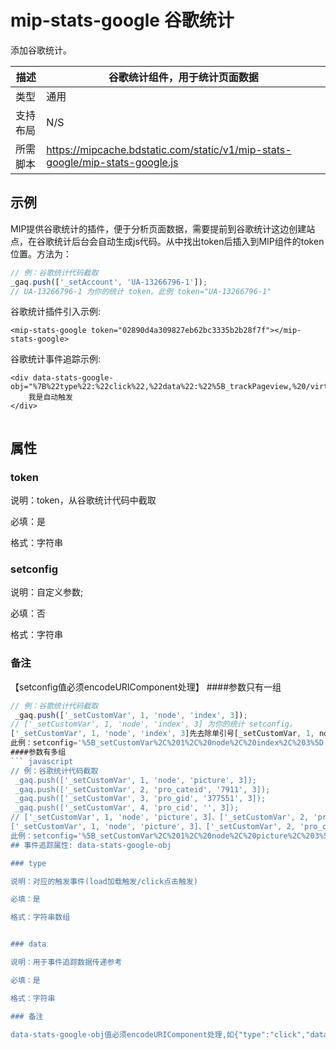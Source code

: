 # mip-stats-google 谷歌统计

添加谷歌统计。

描述|谷歌统计组件，用于统计页面数据
----|----
类型| 通用
支持布局|N/S
所需脚本|https://mipcache.bdstatic.com/static/v1/mip-stats-google/mip-stats-google.js

## 示例

MIP提供谷歌统计的插件，便于分析页面数据，需要提前到谷歌统计这边创建站点，在谷歌统计后台会自动生成js代码。从中找出token后插入到MIP组件的token
位置。方法为：

``` javascript
// 例：谷歌统计代码截取
_gaq.push(['_setAccount', 'UA-13266796-1']);
// UA-13266796-1 为你的统计 token。此例 token="UA-13266796-1"
```

谷歌统计插件引入示例:

```
<mip-stats-google token="02890d4a309827eb62bc3335b2b28f7f"></mip-stats-google>

```

谷歌统计事件追踪示例:
```
<div data-stats-google-obj="%7B%22type%22:%22click%22,%22data%22:%22%5B_trackPageview,%20/virtual/login%5D%22%7D">
    我是自动触发
</div>
 
```

## 属性

### token

说明：token，从谷歌统计代码中截取

必填：是

格式：字符串


### setconfig

说明：自定义参数;

必填：否

格式：字符串

### 备注
【setconfig值必须encodeURIComponent处理】
####参数只有一组
``` javascript
// 例：谷歌统计代码截取
 _gaq.push(['_setCustomVar', 1, 'node', 'index', 3]);
// ['_setCustomVar', 1, 'node', 'index', 3] 为你的统计 setconfig。
['_setCustomVar', 1, 'node', 'index', 3]先去除单引号[_setCustomVar, 1, node, index, 3]需转化为字符串%5B_setCustomVar%2C%201%2C%20node%2C%20index%2C%203%5D传递
此例：setconfig='%5B_setCustomVar%2C%201%2C%20node%2C%20index%2C%203%5D';
####参数有多组
``` javascript
// 例：谷歌统计代码截取
 _gaq.push(['_setCustomVar', 1, 'node', 'picture', 3]);
 _gaq.push(['_setCustomVar', 2, 'pro_cateid', '7911', 3]);
 _gaq.push(['_setCustomVar', 3, 'pro_gid', '377551', 3]);
 _gaq.push(['_setCustomVar', 4, 'pro_cid', '', 3]);
// ['_setCustomVar', 1, 'node', 'picture', 3]、['_setCustomVar', 2, 'pro_cateid', '7911', 3]等 为你的统计 setconfig。
['_setCustomVar', 1, 'node', 'picture', 3]、['_setCustomVar', 2, 'pro_cateid', '7911', 3]等先去除单引号[_setCustomVar, 1, node, picture, 3]、[_setCustomVar, 2, pro_cateid, 7911, 3]等需转化为字符串%5B_setCustomVar%2C%201%2C%20node%2C%20picture%2C%203%5D%2B%5B_setCustomVar%2C%202%2C%20pro_cateid%2C%207911%2C%203%5D%2B%5B_setCustomVar%2C%203%2C%20pro_gid%2C%20377551%2C%203%5D%2B%5B_setCustomVar%2C%204%2C%20pro_cid%2C%20%2C%203%5D传递
此例：setconfig='%5B_setCustomVar%2C%201%2C%20node%2C%20picture%2C%203%5D%2B%5B_setCustomVar%2C%202%2C%20pro_cateid%2C%207911%2C%203%5D%2B%5B_setCustomVar%2C%203%2C%20pro_gid%2C%20377551%2C%203%5D%2B%5B_setCustomVar%2C%204%2C%20pro_cid%2C%20%2C%203%5D';
## 事件追踪属性: data-stats-google-obj

### type

说明：对应的触发事件(load加载触发/click点击触发)

必填：是

格式：字符串数组


### data

说明：用于事件追踪数据传递参考

必填：是

格式：字符串

### 备注

data-stats-google-obj值必须encodeURIComponent处理,如{"type":"click","data":"[_trackPageview, /virtual/login]"};需转化为%7B%22type%22:%22click%22,%22data%22:%22%5B_trackPageview,%20/virtual/login%5D%22%7D

